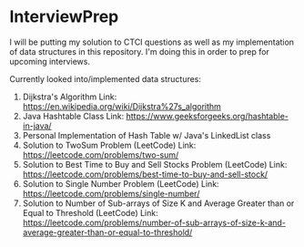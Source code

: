 # InterviewPrep
I will be putting my solution to CTCI questions as well as my implementation of data structures in this repository. I'm doing this in order to prep for upcoming interviews.

Currently looked into/implemented data structures:
1) Dijkstra's Algorithm
Link: https://en.wikipedia.org/wiki/Dijkstra%27s_algorithm
2) Java Hashtable Class
Link: https://www.geeksforgeeks.org/hashtable-in-java/
3) Personal Implementation of Hash Table w/ Java's LinkedList class
4) Solution to TwoSum Problem (LeetCode)
Link: https://leetcode.com/problems/two-sum/
5) Solution to Best Time to Buy and Sell Stocks Problem (LeetCode)
Link: https://leetcode.com/problems/best-time-to-buy-and-sell-stock/
6) Solution to Single Number Problem (LeetCode)
Link: https://leetcode.com/problems/single-number/
7) Solution to Number of Sub-arrays of Size K and Average Greater than or Equal to Threshold (LeetCode)
Link: https://leetcode.com/problems/number-of-sub-arrays-of-size-k-and-average-greater-than-or-equal-to-threshold/
